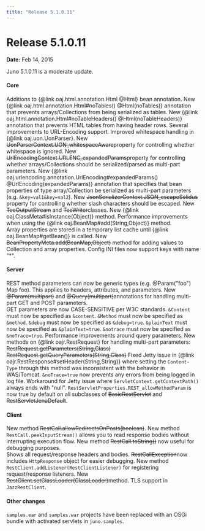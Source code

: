 ```yaml
---
title: "Release 5.1.0.11"
---
```


# Release 5.1.0.11

**Date:** Feb 14, 2015

Juno 5.1.0.11 is a moderate update.
#### Core		

Additions to \{@link oaj.html.annotation.Html @Html\} bean annotation.
New \{@link oaj.html.annotation.Html#noTables() @Html(noTables)\} annotation that prevents
arrays/Collections from being serialized as tables.
New \{@link oaj.html.annotation.Html#noTableHeaders() @Html(noTableHeaders)\} annotation that prevents
HTML tables from having header rows.
Several improvements to URL-Encoding support.
Improved whitespace handling in \{@link oaj.uon.UonParser\}.
New ~~UonParserContext.UON_whitespaceAware~~property for controlling whether whitespace is ignored.
New ~~UrlEncodingContext.URLENC_expandedParams~~property for controlling whether arrays/Collections 
should be serialized/parsed as multi-part parameters.
New \{@link oaj.urlencoding.annotation.UrlEncoding#expandedParams() @UrlEncoding(expandedParams)\}
annotation that specifies that bean properties of type array/Collection be serialized as multi-part parameters (e.g. `&key=val1&key=val2`).
New ~~JsonSerializerContext.JSON_escapeSolidus~~ property for controlling whether slash characters should be escaped.
New ~~TeeOutputStream~~ and ~~TeeWriter~~classes.
New \{@link oaj.ClassMeta#isInstance(Object)\} method.
Performance improvements when using the \{@link oaj.BeanMap#add(String,Object)\} method.  
Array properties are stored in a temporary list cache until \{@link oaj.BeanMap#getBean()\} is called.
New ~~BeanPropertyMeta.add(BeanMap,Object)~~ method for adding values to Collection and array properties.
Config INI files now support keys with name "*".
#### Server		

REST method parameters can now be generic types (e.g. @Param("foo") Map foo).
This applies to headers, attributes, and parameters.
New ~~@Param(multipart)~~
and ~~@Query(multipart)~~annotations
for handling multi-part GET and POST parameters.	
GET parameters are now CASE-SENSITIVE per W3C standards.
`&Content` must now be specified as `&content`.
`&Method` must now be specified as `&method`.
`&debug` must now be specified as `&debug=true`.
`&plainText` must now be specified as `&plainText=true`.
`&notrace` must now be specified as `&noTrace=true`.
Performance improvements around query parameters.
New methods on \{@link oajr.RestRequest\} for handling multi-part parameters:
~~RestRequest.getParameters(String,Class)~~
~~RestRequest.getQueryParameters(String,Class)~~
Fixed Jetty issue in \{@link oajr.RestResponse#setHeader(String,String)\} where setting 
the `Content-Type` through this method was inconsistent with the behavior in WAS/Tomcat.
`&noTrace=true` now prevents any errors from being logged in log file.
Workaround for Jetty issue where `ServletContext.getContextPath()` always ends with "null".
`RestServletProperties.REST_allowMethodParam` is now true by default on all subclasses 
of ~~BasicRestServlet~~ and ~~RestServletJenaDefault~~.
#### Client		

New method ~~RestCall.allowRedirectsOnPosts(boolean)~~.
New method `RestCall.peekInputStream()` allows you to read response bodies without interrupting execution flow.
New method ~~RestCall.toString()~~ now useful for debugging purposes.  
Shows all request/response headers and bodies.
~~RestCallException~~now includes `HttpResponse` object for easier debugging.
New method `RestClient.addListener(RestClientListener)` for registering request/response listeners.
New ~~RestClient.setClassLoader(ClassLoader)~~method.
TLS support in `JazzRestClient`.
#### Other changes	

`samples.ear` and `samples.war` projects
have been replaced with an OSGi bundle with activated servlets in `juno.samples`.
